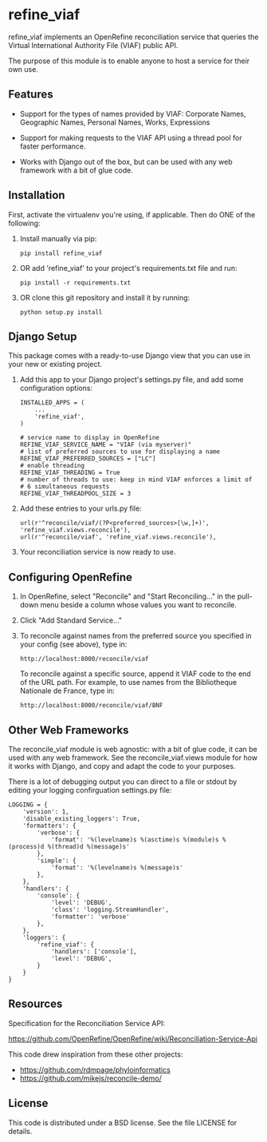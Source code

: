 
refine_viaf
===========

refine_viaf implements an OpenRefine reconciliation service that
queries the Virtual International Authority File (VIAF) public
API.

The purpose of this module is to enable anyone to host a service for
their own use.

Features
--------

* Support for the types of names provided by VIAF: Corporate Names,
  Geographic Names, Personal Names, Works, Expressions

* Support for making requests to the VIAF API using a thread pool for
  faster performance.

* Works with Django out of the box, but can be used with any web
  framework with a bit of glue code.

  
Installation
------------

First, activate the virtualenv you're using, if applicable. Then do
ONE of the following:

1. Install manually via pip:

    ```
    pip install refine_viaf
    ```

2. OR add 'refine_viaf' to your project's requirements.txt file and run:

    ```
    pip install -r requirements.txt
    ```

3. OR clone this git repository and install it by running:

    ```
    python setup.py install
    ```

Django Setup
------------

This package comes with a ready-to-use Django view that you can use in
your new or existing project.

1. Add this app to your Django project's settings.py file, and add
   some configuration options:

    ```
    INSTALLED_APPS = (
        ...
        'refine_viaf',
    )

    # service name to display in OpenRefine
    REFINE_VIAF_SERVICE_NAME = "VIAF (via myserver)"
    # list of preferred sources to use for displaying a name
    REFINE_VIAF_PREFERRED_SOURCES = ["LC"]
    # enable threading
    REFINE_VIAF_THREADING = True
    # number of threads to use: keep in mind VIAF enforces a limit of
    # 6 simultaneous requests
    REFINE_VIAF_THREADPOOL_SIZE = 3
    ```
    
2. Add these entries to your urls.py file:

    ```
    url(r'^reconcile/viaf/(?P<preferred_sources>[\w,]+)', 'refine_viaf.views.reconcile'),
    url(r'^reconcile/viaf', 'refine_viaf.views.reconcile'),
    ```

3. Your reconciliation service is now ready to use.

Configuring OpenRefine
----------------------

1. In OpenRefine, select "Reconcile" and "Start Reconciling..." in the
   pull-down menu beside a column whose values you want to reconcile.

2. Click "Add Standard Service..."

3. To reconcile against names from the preferred source you specified
   in your config (see above), type in:

    ```
    http://localhost:8000/reconcile/viaf
    ```

    To reconcile against a specific source, append it VIAF code to the
    end of the URL path. For example, to use names from the
    Bibliotheque Nationale de France, type in:
    
    ```
    http://localhost:8000/reconcile/viaf/BNF
    ```


Other Web Frameworks
--------------------

The reconcile_viaf module is web agnostic: with a bit of glue code, it
can be used with any web framework. See the reconcile_viaf.views
module for how it works with Django, and copy and adapt the code to
your purposes.

There is a lot of debugging output you can direct to a file or stdout
by editing your logging confirguation settings.py file:

```
LOGGING = {
    'version': 1,
    'disable_existing_loggers': True,
    'formatters': {
        'verbose': {
            'format': '%(levelname)s %(asctime)s %(module)s %(process)d %(thread)d %(message)s'
        },
        'simple': {
            'format': '%(levelname)s %(message)s'
        },
    },
    'handlers': {
        'console': {
            'level': 'DEBUG',
            'class': 'logging.StreamHandler',
            'formatter': 'verbose'
        },
    },
    'loggers': {
        'refine_viaf': {
            'handlers': ['console'],
            'level': 'DEBUG',
        }
    }
}
```

Resources
---------

Specification for the Reconciliation Service API:

https://github.com/OpenRefine/OpenRefine/wiki/Reconciliation-Service-Api

This code drew inspiration from these other projects:

* https://github.com/rdmpage/phyloinformatics
* https://github.com/mikejs/reconcile-demo/

License
-------

This code is distributed under a BSD license. See the file LICENSE for
details.
